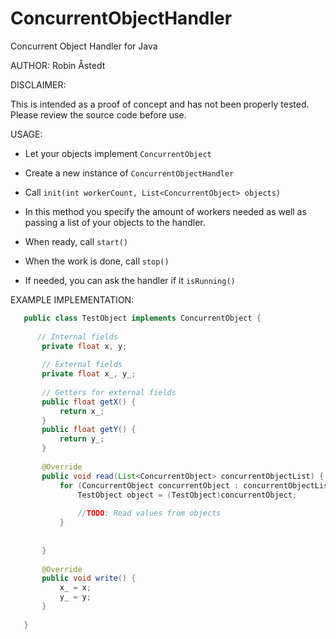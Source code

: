 # ConcurrentObjectHandler
Concurrent Object Handler for Java

AUTHOR: Robin Åstedt

DISCLAIMER:

This is intended as a proof of concept and has not been properly tested. Please review the source code before use.

USAGE:

 * Let your objects implement ```ConcurrentObject```

 * Create a new instance of ```ConcurrentObjectHandler```

 * Call ```init(int workerCount, List<ConcurrentObject> objects)```

 * In this method you specify the amount of workers needed
   as well as passing a list of your objects to the handler.

 * When ready, call ```start()```

 * When the work is done, call ```stop()```
 
 * If needed, you can ask the handler if it ```isRunning()```


EXAMPLE IMPLEMENTATION:

```java
   public class TestObject implements ConcurrentObject {
       
      // Internal fields
       private float x, y;
       
       // External fields
       private float x_, y_;
       
       // Getters for external fields
       public float getX() {
           return x_;
       }
       public float getY() {
           return y_;
       }
       
       @Override
       public void read(List<ConcurrentObject> concurrentObjectList) {
           for (ConcurrentObject concurrentObject : concurrentObjectList) {
               TestObject object = (TestObject)concurrentObject;
               
               //TODO: Read values from objects
           }
           
           
       }
   
       @Override
       public void write() {
           x_ = x;
           y_ = y;
       }
       
   }
```




